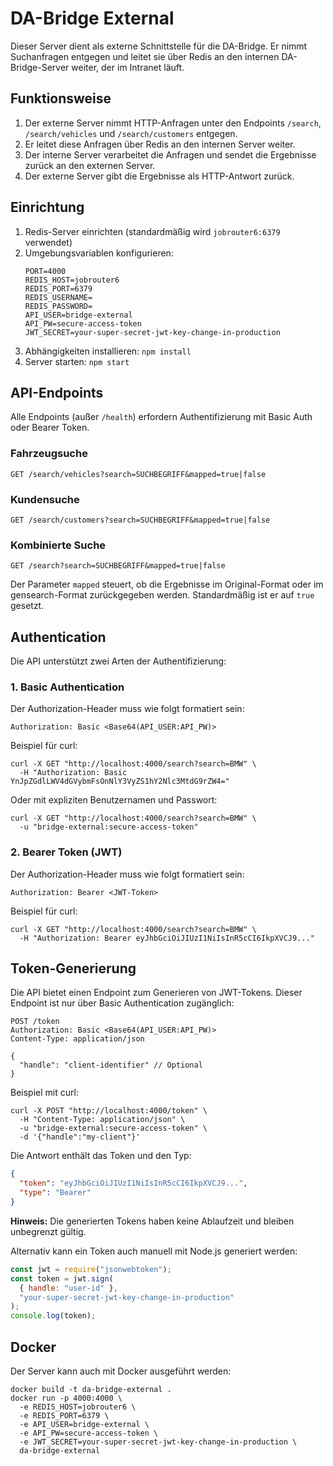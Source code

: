 # DA-Bridge External

Dieser Server dient als externe Schnittstelle für die DA-Bridge. Er nimmt Suchanfragen entgegen und leitet sie über Redis an den internen DA-Bridge-Server weiter, der im Intranet läuft.

## Funktionsweise

1. Der externe Server nimmt HTTP-Anfragen unter den Endpoints `/search`, `/search/vehicles` und `/search/customers` entgegen.
2. Er leitet diese Anfragen über Redis an den internen Server weiter.
3. Der interne Server verarbeitet die Anfragen und sendet die Ergebnisse zurück an den externen Server.
4. Der externe Server gibt die Ergebnisse als HTTP-Antwort zurück.

## Einrichtung

1. Redis-Server einrichten (standardmäßig wird `jobrouter6:6379` verwendet)
2. Umgebungsvariablen konfigurieren:
   ```
   PORT=4000
   REDIS_HOST=jobrouter6
   REDIS_PORT=6379
   REDIS_USERNAME=
   REDIS_PASSWORD=
   API_USER=bridge-external
   API_PW=secure-access-token
   JWT_SECRET=your-super-secret-jwt-key-change-in-production
   ```
3. Abhängigkeiten installieren: `npm install`
4. Server starten: `npm start`

## API-Endpoints

Alle Endpoints (außer `/health`) erfordern Authentifizierung mit Basic Auth oder Bearer Token.

### Fahrzeugsuche

```
GET /search/vehicles?search=SUCHBEGRIFF&mapped=true|false
```

### Kundensuche

```
GET /search/customers?search=SUCHBEGRIFF&mapped=true|false
```

### Kombinierte Suche

```
GET /search?search=SUCHBEGRIFF&mapped=true|false
```

Der Parameter `mapped` steuert, ob die Ergebnisse im Original-Format oder im gensearch-Format zurückgegeben werden. Standardmäßig ist er auf `true` gesetzt.

## Authentication

Die API unterstützt zwei Arten der Authentifizierung:

### 1. Basic Authentication

Der Authorization-Header muss wie folgt formatiert sein:

```
Authorization: Basic <Base64(API_USER:API_PW)>
```

Beispiel für curl:

```
curl -X GET "http://localhost:4000/search?search=BMW" \
  -H "Authorization: Basic YnJpZGdlLWV4dGVybmFsOnNlY3VyZS1hY2Nlc3MtdG9rZW4="
```

Oder mit expliziten Benutzernamen und Passwort:

```
curl -X GET "http://localhost:4000/search?search=BMW" \
  -u "bridge-external:secure-access-token"
```

### 2. Bearer Token (JWT)

Der Authorization-Header muss wie folgt formatiert sein:

```
Authorization: Bearer <JWT-Token>
```

Beispiel für curl:

```
curl -X GET "http://localhost:4000/search?search=BMW" \
  -H "Authorization: Bearer eyJhbGciOiJIUzI1NiIsInR5cCI6IkpXVCJ9..."
```

## Token-Generierung

Die API bietet einen Endpoint zum Generieren von JWT-Tokens. Dieser Endpoint ist nur über Basic Authentication zugänglich:

```
POST /token
Authorization: Basic <Base64(API_USER:API_PW)>
Content-Type: application/json

{
  "handle": "client-identifier" // Optional
}
```

Beispiel mit curl:

```
curl -X POST "http://localhost:4000/token" \
  -H "Content-Type: application/json" \
  -u "bridge-external:secure-access-token" \
  -d '{"handle":"my-client"}'
```

Die Antwort enthält das Token und den Typ:

```json
{
  "token": "eyJhbGciOiJIUzI1NiIsInR5cCI6IkpXVCJ9...",
  "type": "Bearer"
}
```

**Hinweis:** Die generierten Tokens haben keine Ablaufzeit und bleiben unbegrenzt gültig.

Alternativ kann ein Token auch manuell mit Node.js generiert werden:

```javascript
const jwt = require("jsonwebtoken");
const token = jwt.sign(
  { handle: "user-id" },
  "your-super-secret-jwt-key-change-in-production"
);
console.log(token);
```

## Docker

Der Server kann auch mit Docker ausgeführt werden:

```
docker build -t da-bridge-external .
docker run -p 4000:4000 \
  -e REDIS_HOST=jobrouter6 \
  -e REDIS_PORT=6379 \
  -e API_USER=bridge-external \
  -e API_PW=secure-access-token \
  -e JWT_SECRET=your-super-secret-jwt-key-change-in-production \
  da-bridge-external
```
